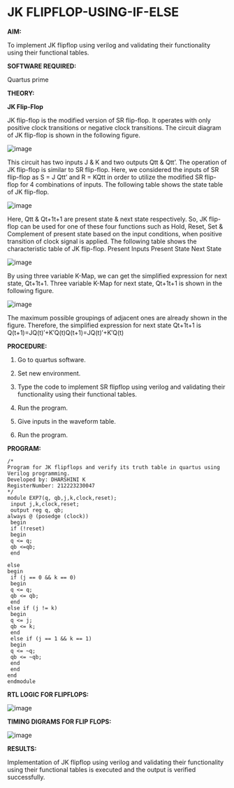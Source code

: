 # JK FLIPFLOP-USING-IF-ELSE

**AIM:** 

To implement JK flipflop using verilog and validating their functionality using their functional tables.

**SOFTWARE REQUIRED:**

Quartus prime

**THEORY:**

**JK Flip-Flop**

JK flip-flop is the modified version of SR flip-flop. It operates with only positive clock transitions or negative clock transitions. The circuit diagram of JK flip-flop is shown in the following figure.

![image](https://github.com/naavaneetha/JKFLIPFLOP-USING-IF-ELSE/assets/154305477/a649c30b-232b-4558-b188-fd6c09845180)

This circuit has two inputs J & K and two outputs Qtt & Qtt’. The operation of JK flip-flop is similar to SR flip-flop. Here, we considered the inputs of SR flip-flop as S = J Qtt’ and R = KQtt in order to utilize the modified SR flip-flop for 4 combinations of inputs. The following table shows the state table of JK flip-flop.

![image](https://github.com/naavaneetha/JKFLIPFLOP-USING-IF-ELSE/assets/154305477/c4360742-e8a8-4937-b089-c46c0433f9a3)

Here, Qtt & Qt+1t+1 are present state & next state respectively. So, JK flip-flop can be used for one of these four functions such as Hold, Reset, Set & Complement of present state based on the input conditions, when positive transition of clock signal is applied. The following table shows the characteristic table of JK flip-flop. Present Inputs Present State Next State
 
![image](https://github.com/naavaneetha/JKFLIPFLOP-USING-IF-ELSE/assets/154305477/6c275261-a6d5-4c37-a3a7-1e88ca11c4cd)

By using three variable K-Map, we can get the simplified expression for next state, Qt+1t+1. Three variable K-Map for next state, Qt+1t+1 is shown in the following figure.
 
![image](https://github.com/naavaneetha/JKFLIPFLOP-USING-IF-ELSE/assets/154305477/5174f41b-0ce0-4329-a372-6d1943ea6673)

The maximum possible groupings of adjacent ones are already shown in the figure. Therefore, the simplified expression for next state Qt+1t+1 is Q(t+1)=JQ(t)′+K′Q(t)Q(t+1)=JQ(t)′+K′Q(t)

**PROCEDURE:**

1. Go to quartus software.
   
2. Set new environment.
   
3. Type the code to implement SR flipflop using verilog and validating their functionality using their functional tables.
   
4. Run the program.
   
5. Give inputs in the waveform table.
   
6. Run the program.

**PROGRAM:**

~~~
/* 
Program for JK flipflops and verify its truth table in quartus using Verilog programming. 
Developed by: DHARSHINI K 
RegisterNumber: 212223230047
*/
module EXP7(q, qb,j,k,clock,reset);
 input j,k,clock,reset;
 output reg q, qb;
always @ (posedge (clock))
 begin
 if (!reset)
 begin
 q <= q;
 qb <=qb;
 end

else
begin
 if (j == 0 && k == 0)
 begin
 q <= q;
 qb <= qb;
 end
else if (j != k)
 begin
 q <= j;
 qb <= k;
 end
 else if (j == 1 && k == 1)
 begin
 q <= ~q;
 qb <= ~qb;
 end
 end
end
endmodule
~~~

**RTL LOGIC FOR FLIPFLOPS:**

![image](https://github.com/K-Dharshini/JKFLIPFLOP-USING-IF-ELSE/assets/139334830/c3697a2e-ab18-4f81-a63e-da5e4749fc6c)

**TIMING DIGRAMS FOR FLIP FLOPS:**

![image](https://github.com/K-Dharshini/JKFLIPFLOP-USING-IF-ELSE/assets/139334830/4b718d44-574a-4c91-befa-8cf2c2fee79d)

**RESULTS:**

Implementation of JK flipflop using verilog and validating their functionality using their functional tables is executed and the output is verified successfully.

